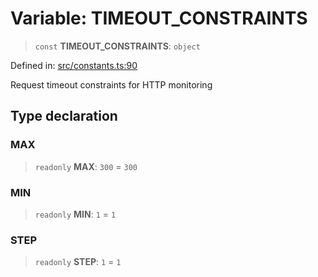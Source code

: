 # Variable: TIMEOUT\_CONSTRAINTS

> `const` **TIMEOUT\_CONSTRAINTS**: `object`

Defined in: [src/constants.ts:90](https://github.com/Nick2bad4u/Uptime-Watcher/blob/3cce0c3b352c8390536ca3c7399ece50a05faf18/src/constants.ts#L90)

Request timeout constraints for HTTP monitoring

## Type declaration

### MAX

> `readonly` **MAX**: `300` = `300`

### MIN

> `readonly` **MIN**: `1` = `1`

### STEP

> `readonly` **STEP**: `1` = `1`
